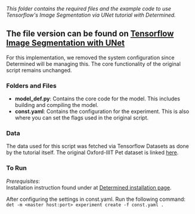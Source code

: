 *This folder contains the required files and the example code to use Tensorflow's Image Segmentation via UNet tutorial with Determined.*
## The file version can be found on [Tensorflow Image Segmentation with UNet](https://www.tensorflow.org/tutorials/images/segmentation)

For this implementation, we removed the system configuration since Determined will be managing this. The core functionality of the original script remains unchanged.

### Folders and Files
* **model_def.py**: Contains the core code for the model. This includes building and compiling the model.  
* **const.yaml**: Contains the configuration for the experiment. This is also where you can set the flags used in the original script.  

### Data
   The data used for this script was fetched via Tensorflow Datasets as done by the tutorial itself. The original Oxford-IIIT Pet dataset is linked [here](https://www.robots.ox.ac.uk/~vgg/data/pets/). 

### To Run
   *Prerequisites*:  
      Installation instruction found under at [Determined installation page](https://docs.determined.ai/latest/index.html).

   After configuring the settings in const.yaml. Run the following command:
     `det -m <master host:port> experiment create -f const.yaml . `

